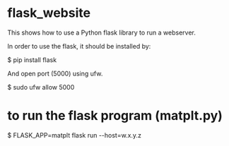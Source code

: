 # flask_website
This shows how to use a Python flask library to run a webserver.

In order to use the flask, it should be installed by:

$ pip install flask

And open port (5000) using ufw.

$ sudo ufw allow 5000

# to run the flask program (matplt.py)
$ FLASK_APP=matplt flask run --host=w.x.y.z

